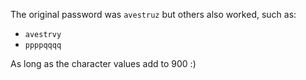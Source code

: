 The original password was `avestruz` but others also worked, such as:
* `avestrvy`
* `ppppqqqq`

As long as the character values add to 900 :)
